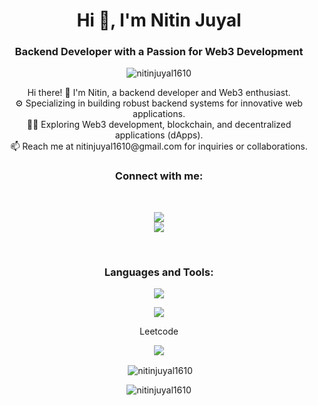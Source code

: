 <h1 align="center">Hi 👋, I'm Nitin Juyal</h1>
<h3 align="center">Backend Developer with a Passion for Web3 Development</h3>

<p align="center"> <img src="https://komarev.com/ghpvc/?username=nitinjuyal1610&label=Profile%20views&color=0e75b6&style=for-the-badge" alt="nitinjuyal1610" /> </p>


<p align="center" style="font-size: 14px">
  Hi there! 👋 I'm Nitin, a backend developer and Web3 enthusiast.<br/>
  ⚙️ Specializing in building robust backend systems for innovative web applications.<br/>
  🧑‍💻 Exploring Web3 development, blockchain, and decentralized applications (dApps).<br/>
  📫 Reach me at nitinjuyal1610@gmail.com for inquiries or collaborations.
</p>

<h3 align="center">Connect with me:</h3>
<br/>
<p align="center">
  <a align="center" href="https://www.linkedin.com/in/nitin-juyal-905736209/" target="blank"> 
    	<img src="https://img.shields.io/badge/LinkedIn-0077B5?style=for-the-badge&logo=linkedin&logoColor=white"/>
  </a>
  <br/>
  <img src="https://dcbadge.vercel.app/api/shield/760365797972770846" />

</p>
<br/>


<h3 align="center">Languages and Tools:</h3>
<p align="center">
 <a href="https://skillicons.dev">
    <img src="https://skillicons.dev/icons?i=docker,bootstrap,c,cpp,css,git,github,html,mongodb,ipfs,js,postman,py,react,nodejs,express,mysql,solidity,tailwind,vscode,graphql,sequelize,ts,aws&perline=8" />
  </a>
</p>

<p align="center">
  <img src="https://github-readme-stats.vercel.app/api?username=nitinjuyal1610&show_icons=true&theme=radical"/>
</p>

<p align="center">
Leetcode
 </p>

<p align="center">
<img src="https://leetcode-stats-six.vercel.app/?username=Nitin1610&theme=dark"/>
 </p>


<p align="center">&nbsp;<img align="center" src="https://github-readme-stats.vercel.app/api/top-langs/?username=nitinjuyal1610&hide_progress=true&theme=radical" alt="nitinjuyal1610" /></p>
<p align="center"><img align="center" src="https://streak-stats.demolab.com/?user=nitinjuyal1610&theme=dark" alt="nitinjuyal1610" /></p>
